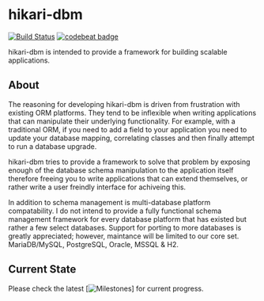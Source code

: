 # hikari-dbm
[![Build Status](https://travis-ci.org/OrbitalForge/hikari-dbm.svg?branch=master)](https://travis-ci.org/OrbitalForge/hikari-dbm)
[![codebeat badge](https://codebeat.co/badges/3f047966-1c6a-4b0f-bb53-7fa1abe02c29)](https://codebeat.co/projects/github-com-orbitalforge-hikari-dbm)

hikari-dbm is intended to provide a framework for building scalable applications.

## About
The reasoning for developing hikari-dbm is driven from frustration with existing
ORM platforms. They tend to be inflexible when writing applications that can
manipulate their underlying functionality. For example, with a traditional ORM,
if you need to add a field to your application you need to update your database
mapping, correlating classes and then finally attempt to run a database upgrade.

hikari-dbm tries to provide a framework to solve that problem by exposing enough
of the database schema manipulation to the application itself therefore freeing
you to write applications that can extend themselves, or rather write a user
freindly interface for achiveing this.

In addition to schema management is multi-database platform compatability. I do
not intend to provide a fully functional schema management framework for every
database platform that has existed but rather a few select databases. Support
for porting to more databases is greatly appreciated; however, maintance will
be limited to our core set. MariaDB/MySQL, PostgreSQL, Oracle, MSSQL & H2.

## Current State
Please check the latest [![Milestones](https://github.com/OrbitalForge/hikari-dbm/milestones)] for current progress.